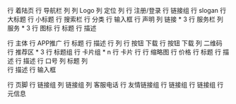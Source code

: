 行 着陆页
    行 导航栏
        列 
            列 Logo
            列 定位
        列 
            行 注册/登录
            行 链接组
    行 slogan
        行 大标题
        行 小标题
    行 搜索栏
        行 分类
        行 输入框
    行 声明
        列 链接 * 3
    行 服务栏
        列 服务 * 3
            行 图标
            行 标题
            行 描述

行 主体
    行 APP推广
        行 标题
        行 描述
        行 
            列
                行 按钮 下载
                行 按钮 下载
            列 二维码
    行 推荐区 * 3
        行 标题组
        行 卡片组 * n
            行 卡片
                行
                    行 缩略图
                    行 价格
                行 标题
                行 描述
            行 描述
    行 口号
        列 标题
        列  
            行 描述
            行 输入框

行 页脚
    行 链接组
        列 链接组
        列 客服电话
    行 友情链接组
        行 链接组
        行 链接组
    行 元信息